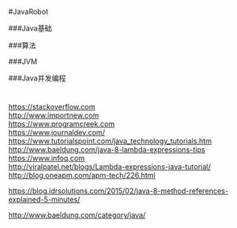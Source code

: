 #JavaRobot  

###Java基础  

###算法  

###JVM  

###Java并发编程  


#
https://stackoverflow.com  
http://www.importnew.com  
https://www.programcreek.com  
https://www.journaldev.com/  
https://www.tutorialspoint.com/java_technology_tutorials.htm  
http://www.baeldung.com/java-8-lambda-expressions-tips  
https://www.infoq.com  
http://viralpatel.net/blogs/Lambda-expressions-java-tutorial/  
http://blog.oneapm.com/apm-tech/226.html

https://blog.idrsolutions.com/2015/02/java-8-method-references-explained-5-minutes/

http://www.baeldung.com/category/java/